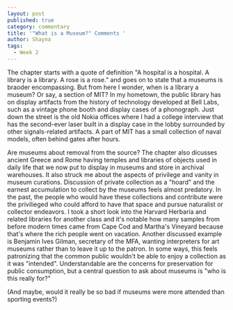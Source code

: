```yaml
---
layout: post
published: true
category: commentary
title: '"What is a Museum?" Comments '
author: Shayna
tags:
  - Week 2
---
```

The chapter starts with a quote of definition "A hospital is a hospital. A library is a library. A rose is a rose." and goes on to state that a museums is braoder encompassing. But from here I wonder, when is a library a museum? Or say, a section of MIT? In my hometown, the public library has on display artifacts from the history of technology developed at Bell Labs, such as a vintage phone booth and display cases of a phonograph. Just down the street is the old Nokia offices where I had a college interview that has the second-ever laser built in a display case in the lobby surrounded by other signals-related artifacts. A part of MIT has a small collection of naval models, often behind gates after hours. 


Are museums about removal from the source? The chapter also dicusses ancient Greece and Rome having temples and libraries of objects used in daily life that we now put to display in museums and store in archival warehouses. It also struck me about the aspects of privilege and vanity in museum curations. Discussion of private collection as a "hoard" and the earnest accumulation to collect by the museums feels almost predatory. In the past, the people who would have these collections and contribute were the privilieged who could afford to have that space and pursue naturalist or collector endeavors. I took a short look into the Harvard Herbaria and related libraries for another class and it's notable how many samples from before modern times came from Cape Cod and Martha's Vineyard because that's where the rich people went on vacation. Another discussed example is Benjamin Ives Gilman, secretary of the MFA, wanting interpreters for art museums rather than to leave it up to the patron. In some ways, this feels patronizing that the common public wouldn't be able to enjoy a collection as it was "intended". Understandable are the concerns for preservation for public consumption, but a central question to ask about museums is "who is this really for?"  

(And maybe, would it really be so bad if museums were more attended than sporting events?) 